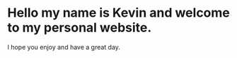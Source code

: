 # Hello my name is Kevin and welcome to my personal website. 
I hope you enjoy and have a great day.
